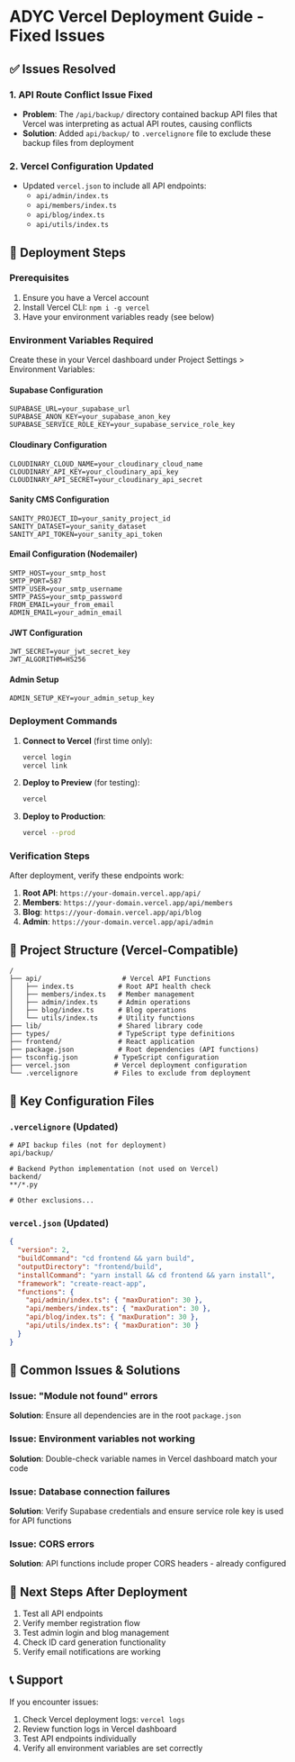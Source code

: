 # ADYC Vercel Deployment Guide - Fixed Issues

## ✅ Issues Resolved

### 1. API Route Conflict Issue Fixed
- **Problem**: The `/api/backup/` directory contained backup API files that Vercel was interpreting as actual API routes, causing conflicts
- **Solution**: Added `api/backup/` to `.vercelignore` file to exclude these backup files from deployment

### 2. Vercel Configuration Updated
- Updated `vercel.json` to include all API endpoints:
  - `api/admin/index.ts`
  - `api/members/index.ts` 
  - `api/blog/index.ts`
  - `api/utils/index.ts`

## 🚀 Deployment Steps

### Prerequisites
1. Ensure you have a Vercel account
2. Install Vercel CLI: `npm i -g vercel`
3. Have your environment variables ready (see below)

### Environment Variables Required
Create these in your Vercel dashboard under Project Settings > Environment Variables:

#### Supabase Configuration
```
SUPABASE_URL=your_supabase_url
SUPABASE_ANON_KEY=your_supabase_anon_key
SUPABASE_SERVICE_ROLE_KEY=your_supabase_service_role_key
```

#### Cloudinary Configuration
```
CLOUDINARY_CLOUD_NAME=your_cloudinary_cloud_name
CLOUDINARY_API_KEY=your_cloudinary_api_key
CLOUDINARY_API_SECRET=your_cloudinary_api_secret
```

#### Sanity CMS Configuration
```
SANITY_PROJECT_ID=your_sanity_project_id
SANITY_DATASET=your_sanity_dataset
SANITY_API_TOKEN=your_sanity_api_token
```

#### Email Configuration (Nodemailer)
```
SMTP_HOST=your_smtp_host
SMTP_PORT=587
SMTP_USER=your_smtp_username
SMTP_PASS=your_smtp_password
FROM_EMAIL=your_from_email
ADMIN_EMAIL=your_admin_email
```

#### JWT Configuration
```
JWT_SECRET=your_jwt_secret_key
JWT_ALGORITHM=HS256
```

#### Admin Setup
```
ADMIN_SETUP_KEY=your_admin_setup_key
```

### Deployment Commands

1. **Connect to Vercel** (first time only):
   ```bash
   vercel login
   vercel link
   ```

2. **Deploy to Preview** (for testing):
   ```bash
   vercel
   ```

3. **Deploy to Production**:
   ```bash
   vercel --prod
   ```

### Verification Steps

After deployment, verify these endpoints work:

1. **Root API**: `https://your-domain.vercel.app/api/`
2. **Members**: `https://your-domain.vercel.app/api/members`
3. **Blog**: `https://your-domain.vercel.app/api/blog`
4. **Admin**: `https://your-domain.vercel.app/api/admin`

## 📁 Project Structure (Vercel-Compatible)

```
/
├── api/                    # Vercel API Functions
│   ├── index.ts           # Root API health check
│   ├── members/index.ts   # Member management
│   ├── admin/index.ts     # Admin operations
│   ├── blog/index.ts      # Blog operations
│   └── utils/index.ts     # Utility functions
├── lib/                   # Shared library code
├── types/                 # TypeScript type definitions
├── frontend/              # React application
├── package.json           # Root dependencies (API functions)
├── tsconfig.json         # TypeScript configuration
├── vercel.json           # Vercel deployment configuration
└── .vercelignore         # Files to exclude from deployment
```

## 🔧 Key Configuration Files

### `.vercelignore` (Updated)
```
# API backup files (not for deployment)
api/backup/

# Backend Python implementation (not used on Vercel)
backend/
**/*.py

# Other exclusions...
```

### `vercel.json` (Updated)
```json
{
  "version": 2,
  "buildCommand": "cd frontend && yarn build",
  "outputDirectory": "frontend/build",
  "installCommand": "yarn install && cd frontend && yarn install",
  "framework": "create-react-app",
  "functions": {
    "api/admin/index.ts": { "maxDuration": 30 },
    "api/members/index.ts": { "maxDuration": 30 },
    "api/blog/index.ts": { "maxDuration": 30 },
    "api/utils/index.ts": { "maxDuration": 30 }
  }
}
```

## 🚨 Common Issues & Solutions

### Issue: "Module not found" errors
**Solution**: Ensure all dependencies are in the root `package.json`

### Issue: Environment variables not working
**Solution**: Double-check variable names in Vercel dashboard match your code

### Issue: Database connection failures
**Solution**: Verify Supabase credentials and ensure service role key is used for API functions

### Issue: CORS errors
**Solution**: API functions include proper CORS headers - already configured

## 🎯 Next Steps After Deployment

1. Test all API endpoints
2. Verify member registration flow
3. Test admin login and blog management
4. Check ID card generation functionality
5. Verify email notifications are working

## 📞 Support

If you encounter issues:
1. Check Vercel deployment logs: `vercel logs`
2. Review function logs in Vercel dashboard
3. Test API endpoints individually
4. Verify all environment variables are set correctly